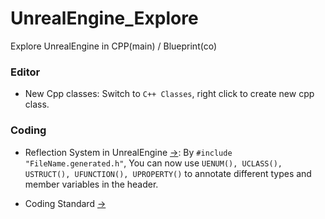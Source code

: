 # UnrealEngine_Explore
Explore UnrealEngine in CPP(main) / Blueprint(co)

### Editor
 - New Cpp classes: Switch to ```C++ Classes```, right click to create new cpp class.


### Coding
 - Reflection System in UnrealEngine [→](https://www.unrealengine.com/en-US/blog/unreal-property-system-reflection?sessionInvalidated=true): By ```#include "FileName.generated.h"```, You can now use ```UENUM(), UCLASS(), USTRUCT(), UFUNCTION(), UPROPERTY()``` to annotate different types and member variables in the header.

 - Coding Standard [→](https://docs.unrealengine.com/5.0/en-US/epic-cplusplus-coding-standardblueprint-debugging-in-unreal-engine/)

